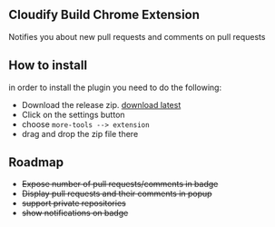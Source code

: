 Cloudify Build Chrome Extension
--------------------------------

Notifies you about new pull requests and comments on pull requests

How to install
---------------

in order to install the plugin you need to do the following: 
 - Download the release zip. [download latest](https://github.com/guy-mograbi-at-gigaspaces/github-pull-requests-chrome-extension/releases/download/v0.0.372/github-pull-requests-chrome-extension-0.0.372.zip)
 - Click on the settings button 
 - choose `more-tools --> extension`
 - drag and drop the zip file there



Roadmap
-------

 - ~~Expose number of pull requests/comments in badge~~
 - ~~Display pull requests and their comments in popup~~
 - ~~support private repositories~~
 - ~~show notifications on badge~~
